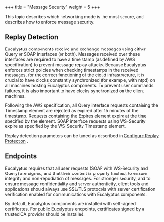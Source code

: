 +++
title = "Message Security"
weight = 5
+++

This topic describes which networking mode is the most secure, and describes how to enforce message security.
## Replay Detection
Eucalyptus components receive and exchange messages using either Query or SOAP interfaces (or both). Messages received over these interfaces are required to have a time stamp (as defined by AWS specification) to prevent message replay attacks. Because Eucalyptus enforces strict policies when checking timestamps in the received messages, for the correct functioning of the cloud infrastructure, it is crucial to have clocks constantly synchronized (for example, with ntpd) on all machines hosting Eucalyptus components. To prevent user commands failures, it is also important to have clocks synchronized on the client machines. 

Following the AWS specification, all Query interface requests containing the Timestamp element are rejected as expired after 15 minutes of the timestamp. Requests containing the Expires element expire at the time specified by the element. SOAP interface requests using WS-Security expire as specified by the WS-Security Timestamp element. 

Replay detection parameters can be tuned as described in [Configure Replay Protection](security_task_replays.dita#security_task_replays) . 


## Endpoints
Eucalyptus requires that all user requests (SOAP with WS-Security and Query) are signed, and that their content is properly hashed, to ensure integrity and non-repudiation of messages. For stronger security, and to ensure message confidentiality and server authenticity, client tools and applications should always use SSL/TLS protocols with server certification verification enabled for communications with Eucalyptus components. 

By default, Eucalyptus components are installed with self-signed certificates. For public Eucalyptus endpoints, certificates signed by a trusted CA provider should be installed. 

